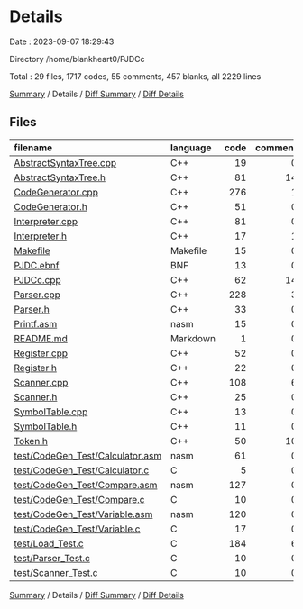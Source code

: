 # Details

Date : 2023-09-07 18:29:43

Directory /home/blankheart0/PJDCc

Total : 29 files,  1717 codes, 55 comments, 457 blanks, all 2229 lines

[Summary](results.md) / Details / [Diff Summary](diff.md) / [Diff Details](diff-details.md)

## Files
| filename | language | code | comment | blank | total |
| :--- | :--- | ---: | ---: | ---: | ---: |
| [AbstractSyntaxTree.cpp](/AbstractSyntaxTree.cpp) | C++ | 19 | 0 | 5 | 24 |
| [AbstractSyntaxTree.h](/AbstractSyntaxTree.h) | C++ | 81 | 14 | 39 | 134 |
| [CodeGenerator.cpp](/CodeGenerator.cpp) | C++ | 276 | 1 | 87 | 364 |
| [CodeGenerator.h](/CodeGenerator.h) | C++ | 51 | 0 | 17 | 68 |
| [Interpreter.cpp](/Interpreter.cpp) | C++ | 81 | 0 | 19 | 100 |
| [Interpreter.h](/Interpreter.h) | C++ | 17 | 1 | 7 | 25 |
| [Makefile](/Makefile) | Makefile | 15 | 0 | 5 | 20 |
| [PJDC.ebnf](/PJDC.ebnf) | BNF | 13 | 0 | 8 | 21 |
| [PJDCc.cpp](/PJDCc.cpp) | C++ | 62 | 14 | 25 | 101 |
| [Parser.cpp](/Parser.cpp) | C++ | 228 | 3 | 90 | 321 |
| [Parser.h](/Parser.h) | C++ | 33 | 0 | 14 | 47 |
| [Printf.asm](/Printf.asm) | nasm | 15 | 0 | 5 | 20 |
| [README.md](/README.md) | Markdown | 1 | 0 | 1 | 2 |
| [Register.cpp](/Register.cpp) | C++ | 52 | 0 | 13 | 65 |
| [Register.h](/Register.h) | C++ | 22 | 0 | 8 | 30 |
| [Scanner.cpp](/Scanner.cpp) | C++ | 108 | 6 | 28 | 142 |
| [Scanner.h](/Scanner.h) | C++ | 25 | 0 | 12 | 37 |
| [SymbolTable.cpp](/SymbolTable.cpp) | C++ | 13 | 0 | 2 | 15 |
| [SymbolTable.h](/SymbolTable.h) | C++ | 11 | 0 | 7 | 18 |
| [Token.h](/Token.h) | C++ | 50 | 10 | 17 | 77 |
| [test/CodeGen_Test/Calculator.asm](/test/CodeGen_Test/Calculator.asm) | nasm | 61 | 0 | 4 | 65 |
| [test/CodeGen_Test/Calculator.c](/test/CodeGen_Test/Calculator.c) | C | 5 | 0 | 0 | 5 |
| [test/CodeGen_Test/Compare.asm](/test/CodeGen_Test/Compare.asm) | nasm | 127 | 0 | 4 | 131 |
| [test/CodeGen_Test/Compare.c](/test/CodeGen_Test/Compare.c) | C | 10 | 0 | 0 | 10 |
| [test/CodeGen_Test/Variable.asm](/test/CodeGen_Test/Variable.asm) | nasm | 120 | 0 | 4 | 124 |
| [test/CodeGen_Test/Variable.c](/test/CodeGen_Test/Variable.c) | C | 17 | 0 | 2 | 19 |
| [test/Load_Test.c](/test/Load_Test.c) | C | 184 | 6 | 34 | 224 |
| [test/Parser_Test.c](/test/Parser_Test.c) | C | 10 | 0 | 0 | 10 |
| [test/Scanner_Test.c](/test/Scanner_Test.c) | C | 10 | 0 | 0 | 10 |

[Summary](results.md) / Details / [Diff Summary](diff.md) / [Diff Details](diff-details.md)